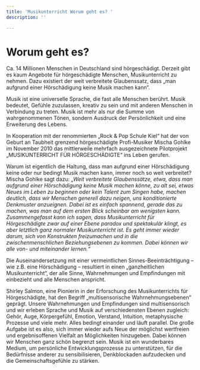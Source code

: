 ```yaml
---
title: 'Musikunterricht Worum geht es? '
description: ''

---
```

# Worum geht es?

Ca. 14 Millionen Menschen in Deutschland sind hörgeschädigt. Derzeit gibt es kaum Angebote für hörgeschädigte Menschen, Musikunterricht zu nehmen. Dazu existiert der weit verbreitete Glaubenssatz, dass „man aufgrund einer Hörschädigung keine Musik machen kann“.

Musik ist eine universelle Sprache, die fast alle Menschen berührt. Musik bedeutet, Gefühle zuzulassen, kreativ zu sein und mit anderen Menschen in Verbindung zu treten. Musik ist mehr als nur die Summe von wahrgenommenen Tönen, sondern Ausdruck der Persönlichkeit und eine Erweiterung des Lebens.

In Kooperation mit der renommierten „Rock & Pop Schule Kiel“ hat der von Geburt an Taubheit grenzend hörgeschädigte Profi-Musiker Mischa Gohlke im November 2010 das mittlerweile mehrfach ausgezeichnete Pilotprojekt „MUSIKUNTERRICHT FÜR HÖRGESCHÄDIGTE“ ins Leben gerufen.

Warum ist eigentlich die Haltung, dass man aufgrund einer Hörschädigung keine oder nur bedingt Musik machen kann, immer noch so weit verbreitet? Mischa Gohlke sagt dazu: _„Weit verbreitete Glaubenssätze, etwa, dass man aufgrund einer Hörschädigung keine Musik machen könne, zu alt sei, etwas Neues im Leben zu beginnen oder kein Talent zum Singen habe, machen deutlich, dass wir Menschen generell dazu neigen, uns konditionierte Denkmuster anzueignen. Dabei ist es einfach spannend, gerade das zu machen, was man auf dem ersten Blick scheinbar am wenigsten kann. Zusammengefasst kann ich sagen, dass Musikunterricht für Hörgeschädigte zwar auf einer Ebene paradox und spektakulär klingt, es aber letztlich ganz normaler Musikunterricht ist. Es geht immer wieder darum, sich von Konstrukten freizumachen und in die zwischenmenschlichen Beziehungsebenen zu kommen. Dabei können wir alle von- und miteinander lernen.“_

Die Auseinandersetzung mit einer vermeintlichen Sinnes-Beeinträchtigung – wie z.B. eine Hörschädigung – resultiert in einen „ganzheitlichen Musikunterricht“, der alle Sinne, Wahrnehmungen und Empfindungen mit einbezieht und alle Menschen anspricht.

Shirley Salmon, eine Pionierin in der Erforschung des Musikunterrichts für Hörgeschädigte, hat den Begriff „multisensorische Wahrnehmungsebenen“ geprägt. Unsere Wahrnehmungen und Empfindungen sind multisensorisch und wir erleben Sprache und Musik auf verschiedensten Ebenen zugleich: Gehör, Auge, Körpergefühl, Emotion, Verstand, Intuition, metaphysische Prozesse und viele mehr. Alles bedingt einander und läuft parallel. Die große Aufgabe ist es also, sich immer wieder aufs Neue der möglichst wertfreien und ergebnisoffenen Vielfalt an Möglichkeiten hinzugeben. Dabei können wir Menschen ganz schön begrenzt sein. Musik ist ein wunderbares Medium, um persönliche Entwicklungsprozesse zu unterstützen, für die Bedürfnisse anderer zu sensibilisieren, Denkblockaden aufzudecken und die Gemeinschaftsgefühle zu stärken.